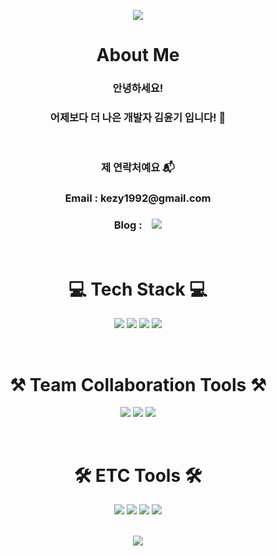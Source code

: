 <p align="center">
    <img src="https://capsule-render.vercel.app/api?type=waving&color=438CB5&height=300&section=header&text=Yoon%20Ki%20Kim&fontSize=70&fontColor=FFFFFF">
</p>

<div align="center">
    <h1 align="center"> About Me</h1>
    <h3> 안녕하세요! </h3>
    <h3><b>어제보다 더 나은 개발자 김윤기 입니다! 🌱</b></h3></br>
    <h3>제 연락처예요 📬</h3>
    <h3>Email : kezy1992@gmail.com </h3>
    <h3>Blog : &nbsp&nbsp
    <a href="https://reprisal.tistory.com/">
    <img src="http://img.shields.io/badge/-Tech%20blog-black?style=flat-square&logo=github">
    </a></h3></br>
    <h1 align="center">💻 Tech Stack 💻</h1>
    <p>
    <img src="https://img.shields.io/badge/java-007396?style=for-the-badge&logo=java&logoColor=white"> 
    <img src="https://img.shields.io/badge/javascript-F7DF1E?style=for-the-badge&logo=javascript&logoColor=black"> 
<!--     <img src="https://img.shields.io/badge/html5-E34F26?style=for-the-badge&logo=html5&logoColor=white">  -->
<!--     <img src="https://img.shields.io/badge/css3-1572B6?style=for-the-badge&logo=css3&logoColor=white">  -->
<!--  <img src="https://img.shields.io/badge/jquery-0769AD?style=for-the-badge&logo=jquery&logoColor=black"><br/> -->
<img src="https://img.shields.io/badge/Spring-6DB33F?style=for-the-badge&logo=Spring&logoColor=white"> 
    <img src="https://img.shields.io/badge/MyBatis-26689A?style=for-the-badge&logo=&logoColor=white">
<!--     <img src="https://img.shields.io/badge/MySQL-4479A1?style=for-the-badge&logo=MySQL&logoColor=white"> -->
<!--     <img src="https://img.shields.io/badge/Amazon EC2-FF9900?style=for-the-badge&logo=Amazon EC2&logoColor=white">  -->
<!--     <img src="https://img.shields.io/badge/Amazon RDS-527FFF?style=for-the-badge&logo=Amazon RDS&logoColor=white">  -->
<!--     <img src="https://img.shields.io/badge/Amazon AWS-232F3E?style=for-the-badge&logo=Amazon AWS&logoColor=white"></br> -->
</p></br>
    <h1> ⚒ Team Collaboration Tools ⚒ </h1>
    <p>
        <img src="https://img.shields.io/badge/GitHub-181717?style=for-the-badge&logo=GitHub&logoColor=white"> 
        <img src="https://img.shields.io/badge/Git-F05032?style=for-the-badge&logo=Git&logoColor=white"> 
        <img src="https://img.shields.io/badge/ERD Cloud-EEEEEE?style=for-the-badge&logo=ERDCloud&logoColor=white">
    </p></br>
    <h1> 🛠 ETC Tools 🛠</h1>
    <p>
        <img src="https://img.shields.io/badge/Visual Studio Code-007ACC?style=for-the-badge&logo=Visual Studio Code&logoColor=white">
        <img src="https://img.shields.io/badge/IntelliJ IDEA-000000?style=for-the-badge&logo=IntelliJ IDEA&logoColor=white"> 
<!--         <img src="https://img.shields.io/badge/Postman-FF6C37?style=for-the-badge&logo=Postman&logoColor=white"> -->
        <img src="https://img.shields.io/badge/Sourcetree-0052CC?style=for-the-badge&logo=Sourcetree&logoColor=white"> 
        <img src="https://img.shields.io/badge/MySQL Workbench-4479A1?style=for-the-badge&logo=MySQL&logoColor=white">
    </p></br>
<!--     <img src="https://github-readme-stats.vercel.app/api?username=plasys&anuraghazra&show_icons=true&theme=tokyonight"></br></br></br> -->
    <img src="https://github-readme-solvedac.hyp3rflow.vercel.app/api/?handle=reprisal123123"></br></br>
    
</div>
